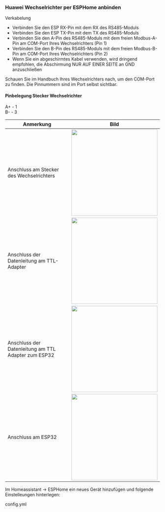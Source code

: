 ### Huawei Wechselrichter per ESPHome anbinden

Verkabelung
- Verbinden Sie den ESP RX-Pin mit dem RX des RS485-Moduls
- Verbinden Sie den ESP TX-Pin mit dem TX des RS485-Moduls
- Verbinden Sie den A-Pin des RS485-Moduls mit dem freien Modbus-A-Pin am COM-Port Ihres Wechselrichters (Pin 1)
- Verbinden Sie den B-Pin des RS485-Moduls mit dem freien Modbus-B-Pin am COM-Port Ihres Wechselrichters (Pin 2)
- Wenn Sie ein abgeschirmtes Kabel verwenden, wird dringend empfohlen, die Abschirmung NUR AUF EINER SEITE an GND anzuschließen

Schauen Sie im Handbuch Ihres Wechselrichters nach, um den COM-Port zu finden. Die Pinnummern sind im Port selbst sichtbar.

#### Pinbelegung Stecker Wechselrichter
A+ - 1  
B-  - 3


| Anmerkung | Bild |
|----------|----------|
| Anschluss am Stecker des Wechselrichters | <img src="https://github.com/user-attachments/assets/852e601d-84c9-4ec7-9957-5182d5558eaa" width="280px">   | 
| Anschluss der Datenleitung am TTL-Adapter | <img src="https://github.com/user-attachments/assets/7e676fcf-7178-4bac-9573-4a939a976547" width="280px">   |
| Anschluss der Datenleitung am TTL Adapter zum ESP32 | <img src="https://github.com/user-attachments/assets/cc5942c7-cd3a-412c-b93a-5fc789122135" width="280px">   |
| Anschluss am ESP32 | <img src="https://github.com/user-attachments/assets/6f3fd278-b226-4355-ba96-ed46ca7e7192" width="280px">   |



Im Homeassistant -> ESPHome ein neues Gerät hinzufügen und folgende Einstelleungen hinterlegen:

config.yml
